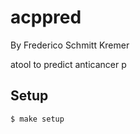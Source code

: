 # acppred

By Frederico Schmitt Kremer

atool to predict anticancer p

## Setup

```
$ make setup
```
